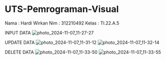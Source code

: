 # UTS-Pemrograman-Visual

Nama : Hardi Wirkan
Nim  : 312210492
Kelas : TI.22.A.5


INPUT DATA 
![photo_2024-11-07_11-27-27](https://github.com/user-attachments/assets/ff6f8905-9b30-4ce6-b193-0d913624c4e2)

UPDATE DATA
![photo_2024-11-07_11-31-12](https://github.com/user-attachments/assets/3a0c5f81-6a82-4e68-a79d-0d10359b1924)
![photo_2024-11-07_11-32-14](https://github.com/user-attachments/assets/da73f532-cae0-4411-b92d-d6d3f11b6a81)

DELETE DATA
![photo_2024-11-07_11-33-50](https://github.com/user-attachments/assets/5233f43f-49bc-458c-8fab-e97c6e2ff884)
![photo_2024-11-07_11-33-55](https://github.com/user-attachments/assets/c743cfca-93df-4139-96b3-84eb5c5493a7)



